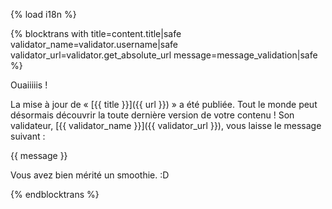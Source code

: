 {% load i18n %}

{% blocktrans with title=content.title|safe validator_name=validator.username|safe validator_url=validator.get_absolute_url message=message_validation|safe %}

Ouaiiiiis !

La mise à jour de « [{{ title }}]({{ url }}) » a été publiée.
Tout le monde peut désormais découvrir la toute dernière version de votre contenu !
Son validateur, [{{ validator_name }}]({{ validator_url }}), vous laisse le message suivant :

{{ message }}

Vous avez bien mérité un smoothie. :D

{%  endblocktrans %}

